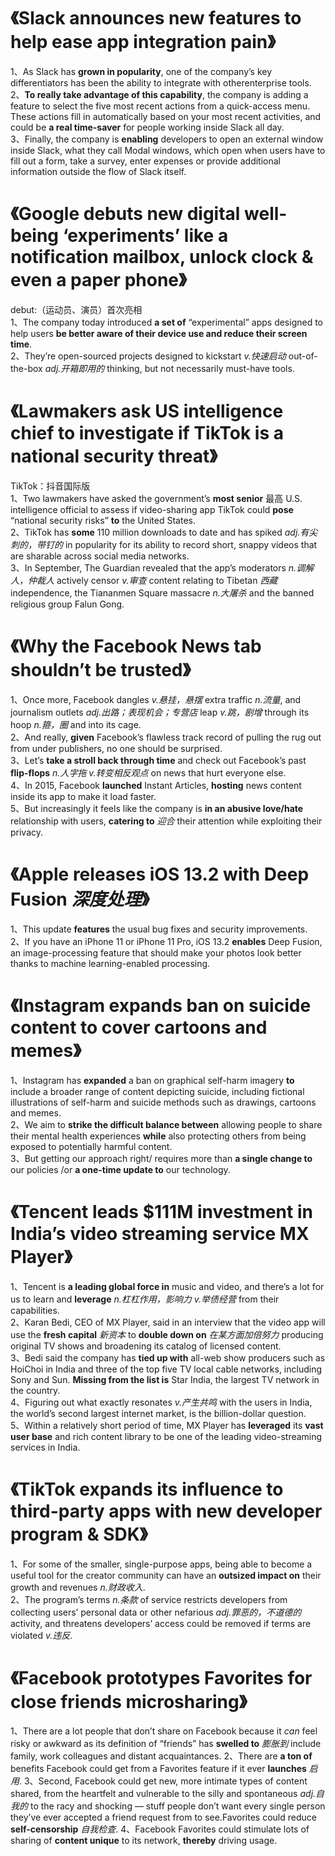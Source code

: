 # 《Slack announces new features to help ease app integration pain》
1、As Slack has **grown in popularity**, one of the company’s key differentiators has been the ability to integrate with otherenterprise 
tools. <br>
2、**To really take advantage of this capability**, the company is adding a feature to select the five most recent actions from a quick-access menu. These actions fill in automatically based on your most recent activities, and could be **a real time-saver** for people working inside Slack all day.<br>
3、Finally, the company is **enabling** developers to open an external window inside Slack, what they call Modal windows, which open when users have to fill out a form, take a survey, enter expenses or provide additional information outside the flow of Slack itself.
# 《Google debuts new digital well-being ‘experiments’ like a notification mailbox, unlock clock & even a paper phone》   
debut:（运动员、演员）首次亮相<br>
1、The company today introduced **a set of** “experimental” apps designed to help users **be better aware of their device use and reduce their screen time**.<br>
2、They’re open-sourced projects designed to kickstart *v.快速启动* out-of-the-box *adj.开箱即用的* thinking, but not necessarily must-have tools.
# 《Lawmakers ask US intelligence chief to investigate if TikTok is a national security threat》
TikTok：抖音国际版<br>
1、Two lawmakers have asked the government’s **most senior** 最高 U.S. intelligence official to assess if video-sharing app TikTok could **pose** “national security risks” **to** the United States.<br>
2、TikTok has **some** 110 million downloads to date and has spiked *adj.有尖刺的，带钉的* in popularity for its ability to record short, snappy videos that are sharable across social media networks.<br>
3、In September, The Guardian revealed that the app’s moderators *n.调解人，仲裁人* actively censor *v.审查* content relating to Tibetan *西藏* independence, the Tiananmen Square massacre *n.大屠杀* and the banned religious group Falun Gong.
# 《Why the Facebook News tab shouldn’t be trusted》
1、Once more, Facebook dangles *v.悬挂，悬摆* extra traffic *n.流量*, and journalism outlets *adj.出路；表现机会；专营店* leap *v.跳，剧增* through its hoop *n.箍，圈* and into its cage.<br>
2、And really, **given** Facebook’s flawless track record of pulling the rug out from under publishers, no one should be surprised.<br>
3、Let’s **take a stroll back through time** and check out Facebook’s past **flip-flops** *n.人字拖 v.转变相反观点* on news that hurt everyone else.<br>
4、In 2015, Facebook **launched** Instant Articles, **hosting** news content inside its app to make it load faster.<br> 
5、But increasingly it feels like the company is **in an abusive love/hate** relationship with users, **catering to** *迎合* their attention while exploiting their privacy. <br> 
# 《Apple releases iOS 13.2 with Deep Fusion *深度处理*》
1、This update **features** the usual bug fixes and security improvements. <br> 
2、If you have an iPhone 11 or iPhone 11 Pro, iOS 13.2 **enables** Deep Fusion, an image-processing feature that should make your photos look better thanks to machine learning-enabled processing.
# 《Instagram expands ban on suicide content to cover cartoons and memes》
1、Instagram  has **expanded** a ban on graphical self-harm imagery **to** include a broader range of content depicting suicide, including fictional illustrations of self-harm and suicide methods such as drawings, cartoons and memes.<br> 
2、We aim to **strike the difficult balance between** allowing people to share their mental health experiences **while** also protecting others from being exposed to potentially harmful content.<br> 
3、But getting our approach right/ requires more than **a single change to** our policies /or **a one-time update to** our technology. 
# 《Tencent leads $111M investment in India’s video streaming service MX Player》
1、Tencent is **a leading global force in** music and video, and there’s a lot for us to learn and **leverage** *n.杠杠作用，影响力 v.举债经营* from their capabilities.<br> 
2、Karan Bedi, CEO of MX Player, said in an interview that the video app will use the **fresh capital** *新资本* to **double down on** *在某方面加倍努力* producing original TV shows and broadening its catalog of licensed content.<br> 
3、Bedi said the company has **tied up with** all-web show producers such as HoiChoi in India and three of the top five TV local cable networks, including Sony and Sun. **Missing from the list is** Star India, the largest TV network in the country.<br> 
4、Figuring out what exactly resonates *v.产生共鸣* with the users in India, the world’s second largest internet market, is the billion-dollar question.<br> 
5、Within a relatively short period of time, MX Player has **leveraged** its **vast user base** and rich content library to be one of the leading video-streaming services in India.
# 《TikTok expands its influence to third-party apps with new developer program & SDK》
1、For some of the smaller, single-purpose apps, being able to become a useful tool for the creator community can have an **outsized impact on** their growth and revenues *n.财政收入*.<br> 
2、The program’s terms *n.条款* of service restricts developers from collecting users’ personal data or other nefarious *adj.罪恶的，不道德的* activity, and threatens developers’ access could be removed if terms are violated *v.违反*.
# 《Facebook prototypes Favorites for close friends microsharing》
1、There are a lot people that don’t share on Facebook because it *can* feel risky or awkward as its definition of “friends” has **swelled to** *膨胀到* include family, work colleagues and distant acquaintances. 
2、There are **a ton of** benefits Facebook could get from a Favorites feature if it ever **launches** *启用*.
3、Second, Facebook could get new, more intimate types of content shared, from the heartfelt and vulnerable to the silly and spontaneous *adj.自我的* to the racy and shocking — stuff people don’t want every single person they’ve ever accepted a friend request from to see.Favorites could reduce **self-censorship** *自我检查*.
4、Facebook Favorites could stimulate lots of sharing of **content unique** to its network, **thereby** driving usage. 









